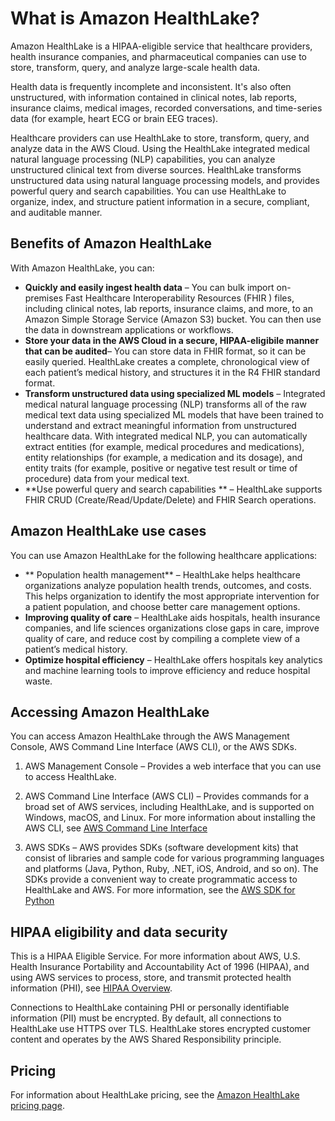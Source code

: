 # What is Amazon HealthLake?<a name="what-is-amazon-health-lake"></a>

Amazon HealthLake is a HIPAA\-eligible service that healthcare providers, health insurance companies, and pharmaceutical companies can use to store, transform, query, and analyze large\-scale health data\. 

Health data is frequently incomplete and inconsistent\. It's also often unstructured, with information contained in clinical notes, lab reports, insurance claims, medical images, recorded conversations, and time\-series data \(for example, heart ECG or brain EEG traces\)\. 

Healthcare providers can use HealthLake to store, transform, query, and analyze data in the AWS Cloud\. Using the HealthLake integrated medical natural language processing \(NLP\) capabilities, you can analyze unstructured clinical text from diverse sources\. HealthLake transforms unstructured data using natural language processing models, and provides powerful query and search capabilities\. You can use HealthLake to organize, index, and structure patient information in a secure, compliant, and auditable manner\. 

## Benefits of Amazon HealthLake<a name="how-benefits-healthlake"></a>

With Amazon HealthLake, you can:
+ **Quickly and easily ingest health data** – You can bulk import on\-premises Fast Healthcare Interoperability Resources \(FHIR \) files, including clinical notes, lab reports, insurance claims, and more, to an Amazon Simple Storage Service \(Amazon S3\) bucket\. You can then use the data in downstream applications or workflows\.
+ **Store your data in the AWS Cloud in a secure, HIPAA\-eligibile manner that can be audited**– You can store data in FHIR format, so it can be easily queried\. HealthLake creates a complete, chronological view of each patient’s medical history, and structures it in the R4 FHIR standard format\. 
+ **Transform unstructured data using specialized ML models** – Integrated medical natural language processing \(NLP\) transforms all of the raw medical text data using specialized ML models that have been trained to understand and extract meaningful information from unstructured healthcare data\. With integrated medical NLP, you can automatically extract entities \(for example, medical procedures and medications\), entity relationships \(for example, a medication and its dosage\), and entity traits \(for example, positive or negative test result or time of procedure\) data from your medical text\. 
+ **Use powerful query and search capabilities ** – HealthLake supports FHIR CRUD \(Create/Read/Update/Delete\) and FHIR Search operations\. 

## Amazon HealthLake use cases<a name="use-cases-healthlake"></a>

You can use Amazon HealthLake for the following healthcare applications:
+ ** Population health management** – HealthLake helps healthcare organizations analyze population health trends, outcomes, and costs\. This helps organization to identify the most appropriate intervention for a patient population, and choose better care management options\.
+ **Improving quality of care** – HealthLake aids hospitals, health insurance companies, and life sciences organizations close gaps in care, improve quality of care, and reduce cost by compiling a complete view of a patient’s medical history\.
+ **Optimize hospital efficiency** – HealthLake offers hospitals key analytics and machine learning tools to improve efficiency and reduce hospital waste\. 

## Accessing Amazon HealthLake<a name="acessing-amazon-healthlake"></a>

You can access Amazon HealthLake through the AWS Management Console, AWS Command Line Interface \(AWS CLI\), or the AWS SDKs\. 

1. AWS Management Console – Provides a web interface that you can use to access HealthLake\.

1. AWS Command Line Interface \(AWS CLI\) – Provides commands for a broad set of AWS services, including HealthLake, and is supported on Windows, macOS, and Linux\. For more information about installing the AWS CLI, see [ AWS Command Line Interface](https://docs.aws.amazon.com/cli/latest/userguide/cli-chap-getting-set-up.html) 

1. AWS SDKs – AWS provides SDKs \(software development kits\) that consist of libraries and sample code for various programming languages and platforms \(Java, Python, Ruby, \.NET, iOS, Android, and so on\)\. The SDKs provide a convenient way to create programmatic access to HealthLake and AWS\. For more information, see the [AWS SDK for Python](https://boto3.amazonaws.com/v1/documentation/api/latest/guide/index.html)

## HIPAA eligibility and data security<a name="hipaa"></a>

This is a HIPAA Eligible Service\. For more information about AWS, U\.S\. Health Insurance Portability and Accountability Act of 1996 \(HIPAA\), and using AWS services to process, store, and transmit protected health information \(PHI\), see [HIPAA Overview](https://aws.amazon.com/compliance/hipaa-compliance/)\.

Connections to HealthLake containing PHI or personally identifiable information \(PII\) must be encrypted\. By default, all connections to HealthLake use HTTPS over TLS\. HealthLake stores encrypted customer content and operates by the AWS Shared Responsibility principle\. 

## Pricing<a name="pricing-for-healthlake"></a>

For information about HealthLake pricing, see the [Amazon HealthLake pricing page](http://aws.amazon.com/healthlake/pricing/)\. 
